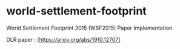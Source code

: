 # world-settlement-footprint
World Settlement Footprint 2015 (WSF2015) Paper Implementation.



DLR paper : [https://arxiv.org/abs/1910.12707]
